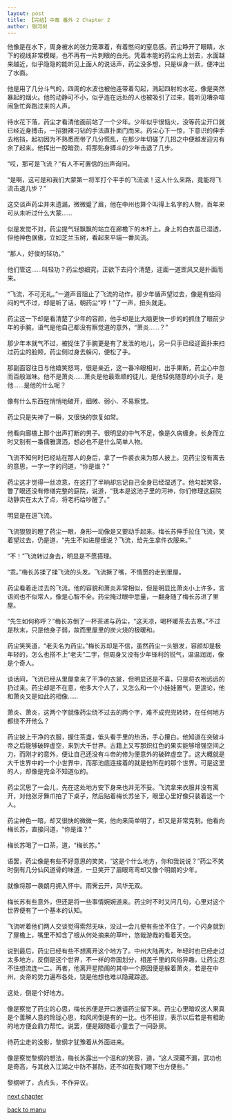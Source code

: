 ```yaml
---
layout: post
title: 【完结】中毒 番外 2 Chapter 2
author: 银河树
---
```




他像是在水下，周身被水的张力笼罩着，有着憋闷的窒息感。药尘睁开了眼睛，水下的视线非常模糊，也不再有一片刺眼的白光。凭着本能的药尘向上划去，水面越来越近，似乎隐隐的能听见上面人的说话声，药尘没多想，只是纵身一跃，便冲出了水面。<br><br>他是用了几分斗气的，四周的水波也被他连带着勾起，溅起四射的水花，像是突然暴起的烟火。他的动静可不小，似乎连在远处的人也被吸引了过来，能听见嘈杂喧闹急忙奔跑过来的人声。<br><br>待水花下落，药尘才看清他面前站了一个少年。少年似乎很恼火，没等药尘开口就已经近身搏击，一招狠辣刁钻的手法直扑面门而来。药尘心下一惊，下意识的伸手去格挡，起初因为不熟悉而带了几分慌乱，在那少年切磋了几招之中便越发迎刃有余了起来。他挥出一股暗劲，将那贴身搏斗的少年击退了几步。<br><br>“哎，那可是飞流？”有人不可置信的出声询问。<br><br>“是啊，这可是和我们大蒙第一将军打个平手的飞流诶！这人什么来路，竟能将飞流击退几步？”<br><br>这交谈声药尘并未遗漏，微微蹙了眉，他在中州也算个叫得上名字的人物，百年来可从未听过什么大蒙……<br><br>似是发觉不对，药尘提气轻飘飘的站立在廊檐下的木杆上。身上的白衣虽已湿透，但他神色倨傲，立如芝兰玉树，看起来平端一番风流。<br><br>“那人，好俊的轻功。”<br><br>他们管这……叫轻功？药尘想细究，正欲下去问个清楚，迎面一道罡风又是扑面而来。<br><br>“飞流，不可无礼。”一道声音阻止了飞流的动作，那少年循声望过去，像是有些闷闷的气不过，却是听了话，朝药尘“哼！”了一声，扭头就走。<br><br>药尘这一下却是看清楚了少年的容颜，他手却是比大脑更快一步的的抓住了眼前少年的手腕，语气是他自己都没有察觉道的意外，“萧炎……？”<br><br>那少年本就气不过，被捉住了手腕更是有了发泄的地儿，另一只手已经迎面扑来扫过药尘的脸颊，药尘侧过身去躲闪，便松了手。<br><br>那副面容往日与他嬉笑怒骂，很是亲近，这一番冷眼相对，出手果断，药尘心中忽而百般滋味。他不是萧炎……萧炎是他最乖顺的徒儿，是他轻佻随意的小炎子，是他……是他的什么呢？<br><br>像有什么东西在悄悄地破开，细微、弱小、不易察觉。<br><br>药尘只是失神了一瞬，又很快的恢复如常。<br><br>他看向廊檐上那个出声打断的男子。很明显的中气不足，像是久病缠身。长身而立时又别有一番儒雅潇洒，想必也不是什么简单人物。<br><br>飞流不知何时已经站在那人的身后，拿了一件裘衣来为那人披上。见药尘没有离去的意思，一字一字的问道，“你是谁？”<br><br>药尘这才觉得一丝凉意，在这打了半晌却忘记自己全身已经湿透了。他勾起笑容，瞥了眼还没有修缮完整的庭院，说道，“我本是这池子里的河神，你们修理这庭院动静实在太大了点，将老朽给吵醒了。”<br><br>明显是在逗飞流。<br><br>飞流狠狠的瞪了药尘一眼，身形一动像是又要动手起来。梅长苏伸手拉住飞流，笑着望过去，仍是道，“先生不如进屋细说？飞流，给先生拿件衣服来。”<br><br>“不！”飞流转过身去，明显是不愿搭理。<br><br>“乖。”梅长苏揉了揉飞流的头发。飞流撅了嘴，不情愿的走到里屋。<br><br>药尘看着走过去的飞流。他的容貌和萧炎非常相似，但是明显比萧炎小上许多，言语间也不似常人，像是心智不全。药尘掩过眼中思量，一翻身随了梅长苏进了里屋。 <br><br>“先生如何称呼？”梅长苏倒了一杯茶递与药尘，“这天凉，喝杯暖茶去去寒。”不过是秋末，只是他身子弱，故而里屋里的炭火烧的极暖和。<br><br>药尘笑笑道，“老夫名为药尘。”梅长苏却是不信，虽然药尘一头银发，容颜却是极年轻的，怎么也搭不上“老夫”二字，但周身又没有少年锋利的锐气，温温润润，像是个奇人。<br><br>谈话间，飞流已经从里屋拿来了干净的衣裳，但明显还是不喜，只是将衣袍远远的扔过来。药尘却是不在意，他多大个人了，又怎么和一个小娃娃置气，更遑论，他和萧炎又是如此的相像……<br><br>萧炎、萧炎，这两个字就像药尘绕不过去的两个字，难不成兜兜转转，在任何地方都绕不开他么？<br><br>药尘披上干净的衣服，握住茶盏，低头看手里的热汤，手心攥白。他知道在突破斗帝之后能够破碎虚空，来到大千世界。古籍上又写那炽红色的果实能够增强空间之力，而刚才的意外，便让自己还没有斗帝的修为便意外的破碎虚空了。这大概就是大千世界中的一个小世界中，而那池底连接着的就是他所在的那个世界。可是这里的人，却像是完全不知道似的。<br><br>药尘沉思了一会儿，先在这处地方安下身来也并无不妥。飞流拿来衣服并没有离开，对他张牙舞爪拍了下桌子，然后贴着梅长苏坐下，眼里心里好像只装着这一个人。<br><br>药尘神色一暗，却又很快的微微一笑，他向来简单明了，却又是非常克制。他看向梅长苏，直接问道，“你是谁？”<br><br>梅长苏喝了一口茶，道，“梅长苏。”<br><br>语罢，药尘像是有些不好意思的笑笑，“这是个什么地方，你和我说说？”药尘不笑时倒有几分仙风道骨的味道，一旦笑开了眉眼弯弯却又像个明朗的少年。<br><br>就像将那一袭朗月拥入怀中。雨霁云开，风华无双。<br><br>梅长苏有些意外，但还是将一些事情婉婉道来。药尘时不时又问几句，心里对这个世界便有了一个基本的认知。<br><br>飞流听着他们两人交谈觉得索然无味，没过一会儿便有些坐不住了，一个闪身就到了屋檐上，嘴里不知含了根从何处摘来的草叶，悠哉游哉的看着天空。<br><br>说到最后，药尘已经有些不想离开这个地方了。中州大陆再大，年轻时也已经走过太多地方，反倒是这个世界，不一样的帝国划分，相差千里的风俗异趣，让药尘忍不住想流连一二。再者，他离开星陨阁的其中一个原因便是躲着萧炎，若是在中州，炎帝的势力遍布各处，饶是他想也难以隐藏踪迹。<br><br>这处，倒是个好地方。<br><br>像是察觉了药尘的心思，梅长苏便是开口邀请药尘留下来。药尘心里暗叹这人果真是个善解人意的玲珑心思，和风闲倒是有的一比。也不扭捏，表示以后若是有相助的地方便会鼎力帮忙。说罢，便是跟随着小童去了一间卧房。<br><br>待药尘走的没影，黎纲才犹豫着从外面进来。<br><br>像是察觉黎纲的想法，梅长苏露出一个温和的笑容，道，“这人深藏不漏，武功也是奇高，与其放入江湖之中防不甚防，还不如在我们眼下也方便些。”<br><br>黎纲听了，点点头，不作异议。

[next chapter](https://allforyanchen.github.io/2020/07/17/post-1-sub-2-chapter-3.html)

[back to manu](https://allforyanchen.github.io/2020/07/17/post-1-sub-2.html)
